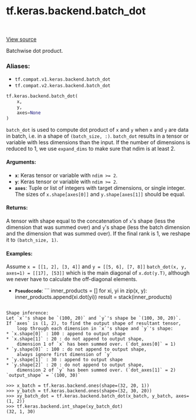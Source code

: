 <div itemscope itemtype="http://developers.google.com/ReferenceObject">
<meta itemprop="name" content="tf.keras.backend.batch_dot" />
<meta itemprop="path" content="Stable" />
</div>

# tf.keras.backend.batch_dot

<!-- Insert buttons -->

<table class="tfo-notebook-buttons tfo-api" align="left">
</table>

<a target="_blank" href="/code/stable/tensorflow/python/keras/backend.py">View source</a>



<!-- Start diff -->
Batchwise dot product.

### Aliases:

* `tf.compat.v1.keras.backend.batch_dot`
* `tf.compat.v2.keras.backend.batch_dot`


``` python
tf.keras.backend.batch_dot(
    x,
    y,
    axes=None
)
```



<!-- Placeholder for "Used in" -->

`batch_dot` is used to compute dot product of `x` and `y` when
`x` and `y` are data in batch, i.e. in a shape of
`(batch_size, :)`.
`batch_dot` results in a tensor or variable with less dimensions
than the input. If the number of dimensions is reduced to 1,
we use `expand_dims` to make sure that ndim is at least 2.

#### Arguments:


* <b>`x`</b>: Keras tensor or variable with `ndim >= 2`.
* <b>`y`</b>: Keras tensor or variable with `ndim >= 2`.
* <b>`axes`</b>: Tuple or list of integers with target dimensions, or single integer.
  The sizes of `x.shape[axes[0]]` and `y.shape[axes[1]]` should be equal.


#### Returns:

A tensor with shape equal to the concatenation of `x`'s shape
(less the dimension that was summed over) and `y`'s shape
(less the batch dimension and the dimension that was summed over).
If the final rank is 1, we reshape it to `(batch_size, 1)`.



#### Examples:

Assume `x = [[1, 2], [3, 4]]` and `y = [[5, 6], [7, 8]]`
`batch_dot(x, y, axes=1) = [[17], [53]]` which is the main diagonal
of `x.dot(y.T)`, although we never have to calculate the off-diagonal
elements.


* <b>`Pseudocode`</b>: ```
inner_products = []
for xi, yi in zip(x, y):
    inner_products.append(xi.dot(yi))
result = stack(inner_products)
```

Shape inference:
Let `x`'s shape be `(100, 20)` and `y`'s shape be `(100, 30, 20)`.
If `axes` is (1, 2), to find the output shape of resultant tensor,
    loop through each dimension in `x`'s shape and `y`'s shape:
* `x.shape[0]` : 100 : append to output shape
* `x.shape[1]` : 20 : do not append to output shape,
    dimension 1 of `x` has been summed over. (`dot_axes[0]` = 1)
* `y.shape[0]` : 100 : do not append to output shape,
    always ignore first dimension of `y`
* `y.shape[1]` : 30 : append to output shape
* `y.shape[2]` : 20 : do not append to output shape,
    dimension 2 of `y` has been summed over. (`dot_axes[1]` = 2)
`output_shape` = `(100, 30)`

>>> x_batch = tf.keras.backend.ones(shape=(32, 20, 1))
>>> y_batch = tf.keras.backend.ones(shape=(32, 30, 20))
>>> xy_batch_dot = tf.keras.backend.batch_dot(x_batch, y_batch, axes=(1, 2))
>>> tf.keras.backend.int_shape(xy_batch_dot)
(32, 1, 30)